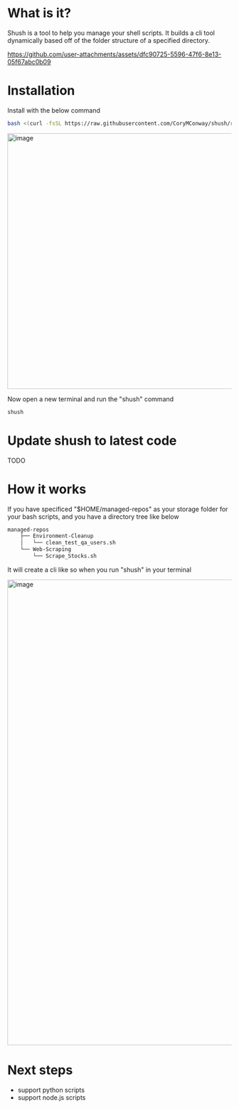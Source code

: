 # What is it?
Shush is a tool to help you manage your shell scripts. It builds a cli tool dynamically based off of the folder structure of a specified directory.

https://github.com/user-attachments/assets/dfc90725-5596-47f6-8e13-05f67abc0b09

# Installation
Install with the below command
```bash
bash <(curl -fsSL https://raw.githubusercontent.com/CoryMConway/shush/refs/heads/main/install_shush.sh)
```
<img width="1588" height="574" alt="image" src="https://github.com/user-attachments/assets/1425edd8-e3d2-4a83-b37b-e77cedc797bb" />


Now open a new terminal and run the "shush" command
```bash
shush
```

# Update shush to latest code
TODO

# How it works
If you have specificed "$HOME/managed-repos" as your storage folder for your bash scripts, and you have a directory tree like below
```bash
managed-repos
    ├── Environment-Cleanup
    │   └── clean_test_qa_users.sh
    └── Web-Scraping
        └── Scrape_Stocks.sh
```
It will create a cli like so when you run "shush" in your terminal

<img width="1918" height="1045" alt="image" src="https://github.com/user-attachments/assets/4841bafb-897e-4a02-82ce-fe39020a4d60" />

# Next steps
- support python scripts
- support node.js scripts
